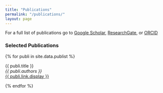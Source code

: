 ```yaml
---
title: "Publications"
permalink: "/publications/"
layout: page
---
```


For a full list of publications go to [Google Scholar](https://scholar.google.com/citations?user=JqwKipIAAAAJ&hl=en), 
[ResearchGate](https://www.researchgate.net/profile/Liu-Lei-16), or [ORCID](https://orcid.org/0000-0002-1040-6026)

### Selected Publications

{% for publi in site.data.publist %}

  {{ publi.title }} <br />
  <em>{{ publi.authors }} </em><br /><a href="{{ publi.link.url }}">{{ publi.link.display }}</a>

{% endfor %}
